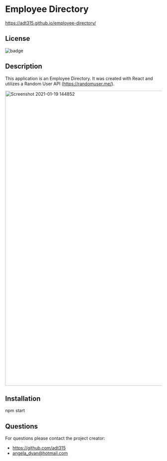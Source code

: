 # Employee Directory

https://adt315.github.io/employee-directory/

## License
![badge](https://img.shields.io/badge/license-MIT-green) 
  
## Description
This application is an Employee Directory.  It was created with React and utilizes a Random User API (https://randomuser.me/).

<img width="947" alt="Screenshot 2021-01-19 144852" src="https://user-images.githubusercontent.com/51940058/105085291-8ab13c80-5a65-11eb-9c4c-1d05f616f194.png">
   
   
## Installation
npm start
  
## Questions
For questions please contact the project creator:
* https://github.com/adt315
* angela_dyan@hotmail.com
